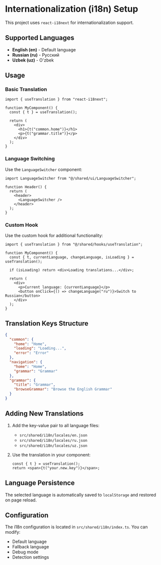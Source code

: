 # Internationalization (i18n) Setup

This project uses `react-i18next` for internationalization support.

## Supported Languages

- **English (en)** - Default language
- **Russian (ru)** - Русский
- **Uzbek (uz)** - O'zbek

## Usage

### Basic Translation

```tsx
import { useTranslation } from "react-i18next";

function MyComponent() {
  const { t } = useTranslation();

  return (
    <div>
      <h1>{t("common.home")}</h1>
      <p>{t("grammar.title")}</p>
    </div>
  );
}
```

### Language Switching

Use the `LanguageSwitcher` component:

```tsx
import LanguageSwitcher from "@/shared/ui/LanguageSwitcher";

function Header() {
  return (
    <header>
      <LanguageSwitcher />
    </header>
  );
}
```

### Custom Hook

Use the custom hook for additional functionality:

```tsx
import { useTranslation } from "@/shared/hooks/useTranslation";

function MyComponent() {
  const { t, currentLanguage, changeLanguage, isLoading } = useTranslation();

  if (isLoading) return <div>Loading translations...</div>;

  return (
    <div>
      <p>Current language: {currentLanguage}</p>
      <button onClick={() => changeLanguage("ru")}>Switch to Russian</button>
    </div>
  );
}
```

## Translation Keys Structure

```json
{
  "common": {
    "home": "Home",
    "loading": "Loading...",
    "error": "Error"
  },
  "navigation": {
    "home": "Home",
    "grammar": "Grammar"
  },
  "grammar": {
    "title": "Grammar",
    "browseGrammar": "Browse the English Grammar"
  }
}
```

## Adding New Translations

1. Add the key-value pair to all language files:

   - `src/shared/i18n/locales/en.json`
   - `src/shared/i18n/locales/ru.json`
   - `src/shared/i18n/locales/uz.json`

2. Use the translation in your component:
   ```tsx
   const { t } = useTranslation();
   return <span>{t("your.new.key")}</span>;
   ```

## Language Persistence

The selected language is automatically saved to `localStorage` and restored on page reload.

## Configuration

The i18n configuration is located in `src/shared/i18n/index.ts`. You can modify:

- Default language
- Fallback language
- Debug mode
- Detection settings
